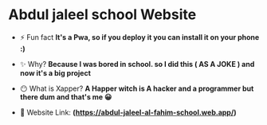 # Abdul jaleel school Website



- ⚡ Fun fact **It's a Pwa, so if you deploy it you can install it on your phone :)**



- ✨ Why? **Because I was bored in school. so I did this ( AS A JOKE ) and now it's a big project**



- 😶 What is Xapper? **A Happer witch is A hacker and a programmer but there dum and that's me 😀**

- 🥳 Website Link: **(https://abdul-jaleel-al-fahim-school.web.app/)**
